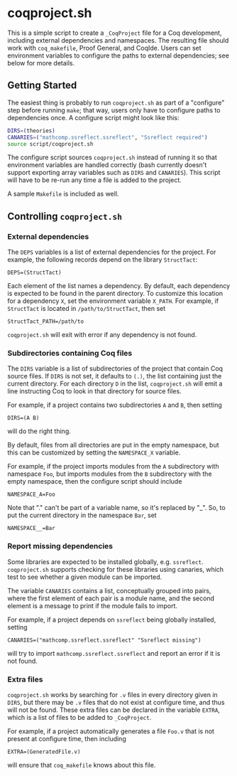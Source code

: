 # coqproject.sh

This is a simple script to create a `_CoqProject` file for a Coq
development, including external dependencies and namespaces. The
resulting file should work with `coq_makefile`, Proof General, and
CoqIde. Users can set environment variables to configure the paths to
external dependencies; see below for more details.

## Getting Started

The easiest thing is probably to run `coqproject.sh` as part of a
"configure" step before running `make`; that way, users only have to
configure paths to dependencies once. A configure script might look
like this:

```bash
DIRS=(theories)
CANARIES=("mathcomp.ssreflect.ssreflect", "Ssreflect required")
source script/coqproject.sh
```

The configure script sources `coqproject.sh` instead of running it so
that environment variables are handled correctly (bash currently
doesn't support exporting array variables such as `DIRS` and
`CANARIES`). This script will have to be re-run any time a file is
added to the project.

A sample `Makefile` is included as well.

## Controlling `coqproject.sh`

### External dependencies

The `DEPS` variables is a list of external dependencies for the
project. For example, the following records depend on the library
`StructTact`:

```
DEPS=(StructTact)
```

Each element of the list names a dependency.  By default, each
dependency is expected to be found in the parent directory.  To
customize this location for a dependency `X`, set the environment
variable `X_PATH`. For example, if `StructTact` is located in
`/path/to/StructTact`, then set

```
StructTact_PATH=/path/to
```

`coqproject.sh` will exit with error if any dependency is not found.


### Subdirectories containing Coq files

The `DIRS` variable is a list of subdirectories of the project that
contain Coq source files. If `DIRS` is not set, it defaults to `(.)`,
the list containing just the current directory. For each directory `D`
in the list, `coqproject.sh` will emit a line instructing Coq to look
in that directory for source files.

For example, if a project contains two subdirectories `A` and `B`,
then setting
```
DIRS=(A B)
```
will do the right thing.

By default, files from all directories are put in the empty namespace,
but this can be customized by setting the `NAMESPACE_X` variable.

For example, if the project imports modules from the `A` subdirectory
with namespace `Foo`, but imports modules from the `B` subdirectory with
the empty namespace, then the configure script should include
```
NAMESPACE_A=Foo
```

Note that "." can't be part of a variable name, so it's replaced by "_".
So, to put the current directory in the namespace `Bar`, set
```
NAMESPACE__=Bar
```

### Report missing dependencies

Some libraries are expected to be installed globally, e.g.
`ssreflect`. `coqproject.sh` supports checking for these libraries
using canaries, which test to see whether a given module can be
imported.

The variable `CANARIES` contains a list, conceptually grouped into
pairs, where the first element of each pair is a module name, and the
second element is a message to print if the module fails to import.

For example, if a project depends on `ssreflect` being globally
installed, setting
```
CANARIES=("mathcomp.ssreflect.ssreflect" "Ssreflect missing")
```
will try to import `mathcomp.ssreflect.ssreflect` and report an error
if it is not found.

### Extra files

`coqproject.sh` works by searching for `.v` files in every directory
given in `DIRS`, but there may be `.v` files that do not exist at
configure time, and thus will not be found. These extra files can be
declared in the variable `EXTRA`, which is a list of files to be
added to `_CoqProject`.

For example, if a project automatically generates a file `Foo.v` that
is not present at configure time, then including
```
EXTRA=(GeneratedFile.v)
```
will ensure that `coq_makefile` knows about this file.
